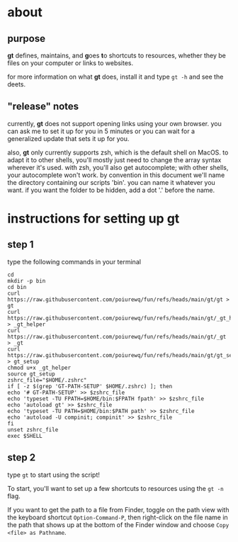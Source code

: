 # about

## purpose
**gt** defines, maintains, and **g**oes **t**o shortcuts to resources, whether they be files on your computer or links to websites. 

for more information on what **gt** does, install it and type `gt -h` and see the deets.

## "release" notes
currently, **gt** does not support opening links using your own browser. you can ask me to set it up for you in 5 minutes or you can wait for a generalized update that sets it up for you.

also, **gt** only currently supports zsh, which is the default shell on MacOS. to adapt it to other shells, you'll mostly just need to change the array syntax wherever it's used. with zsh, you'll also get autocomplete; with other shells, your autocomplete won't work. by convention in this document we'll name the directory containing our scripts 'bin'. you can name it whatever you want. if you want the folder to be hidden, add a dot '.' before the name.

# instructions for setting up gt

## step 1
type the following commands in your terminal

```
cd
mkdir -p bin
cd bin
curl https://raw.githubusercontent.com/poiurewq/fun/refs/heads/main/gt/gt > gt
curl https://raw.githubusercontent.com/poiurewq/fun/refs/heads/main/gt/_gt_helper > _gt_helper
curl https://raw.githubusercontent.com/poiurewq/fun/refs/heads/main/gt/_gt > _gt
curl https://raw.githubusercontent.com/poiurewq/fun/refs/heads/main/gt/gt_setup > gt_setup
chmod u+x _gt_helper
source gt_setup
zshrc_file="$HOME/.zshrc"
if [ -z $(grep 'GT-PATH-SETUP' $HOME/.zshrc) ]; then
echo '# GT-PATH-SETUP' >> $zshrc_file
echo 'typeset -TU FPATH=$HOME/bin:$FPATH fpath' >> $zshrc_file
echo 'autoload gt' >> $zshrc_file
echo 'typeset -TU PATH=$HOME/bin:$PATH path' >> $zshrc_file
echo 'autoload -U compinit; compinit' >> $zshrc_file
fi
unset zshrc_file
exec $SHELL
```

## step 2
type `gt` to start using the script!

To start, you'll want to set up a few shortcuts to resources using the `gt -n` flag.

If you want to get the path to a file from Finder, toggle on the path view with the keyboard shortcut `Option-Command-P`, then right-click on the file name in the path that shows up at the bottom of the Finder window and choose `Copy <file> as Pathname`.

